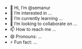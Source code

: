 - 👋 Hi, I’m @semanur
- 👀 I’m interested in ...
- 🌱 I’m currently learning ...
- 💞️ I’m looking to collaborate on ...
- 📫 How to reach me ...
- 😄 Pronouns: ...
- ⚡ Fun fact: ...

<!---
semanhr/semanhr is a ✨ special ✨ repository because its `README.md` (this file) appears on your GitHub profile.
You can click the Preview link to take a look at your changes.
--->

